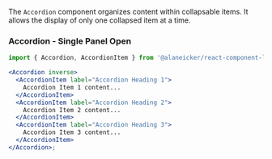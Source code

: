 The `Accordion` component organizes content within collapsable items. It allows the display of only one collapsed item at a time.

### Accordion - Single Panel Open

```jsx
import { Accordion, AccordionItem } from '@alaneicker/react-component-library';

<Accordion inverse>
  <AccordionItem label="Accordion Heading 1">
    Accordion Item 1 content...
  </AccordionItem>
  <AccordionItem label="Accordion Heading 2">
    Accordion Item 2 content...
  </AccordionItem>
  <AccordionItem label="Accordion Heading 3">
    Accordion Item 3 content...
  </AccordionItem>
</Accordion>;
```

<!-- ### Accordion - Multiple Panels Open

```jsx
import { Accordion } from '@alaneicker/react-component-library';

<Accordion
  multipleOpen
  panels={[
    { label: 'Panel Heading 1', content: 'Panel 1 content...' },
    { label: 'Panel Heading 2', content: 'Panel 2 content...' },
    { label: 'Panel Heading 3', content: 'Panel 3 content...' },
  ]}
/>;
```

### Accordion With Default Expanded Panel

```jsx
import { Accordion } from '@alaneicker/react-component-library';

<Accordion
  multipleOpen
  panels={[
    { label: 'Panel Heading 1', content: 'Panel 1 content...', expanded: true },
    { label: 'Panel Heading 2', content: 'Panel 2 content...' },
    { label: 'Panel Heading 3', content: 'Panel 3 content...' },
  ]}
/>;
``` -->
